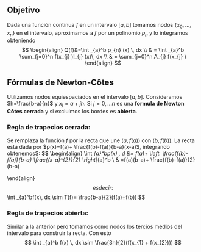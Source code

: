 
## Objetivo

Dada una función continua $f$ en un intervalo $[a,b]$ tomamos nodos $\{ x_{0},\dots, x_{n} \}$ en el intervalo, aproximamos a $f$ por un polinomio $p_{n}$ y lo integramos obteniendo
$$
\begin{align}
Q(f)&=\int _{a}^b p_{n} (x) \, dx \\
& = \int _{a}^b \sum_{j=0}^n f(x_{j} )l_{j} (x)\, dx \\
& = \sum_{j=0}^n A_{j} f(x_{j} )
\end{align}
$$
## Fórmulas de Newton-Côtes

Utilizamos nodos equiespaciados en el intervalo $[a,b]$. Consideramos $h=\frac{b-a}{n}$ y $x_{j}=a+jh$. Si $j = 0,\dots n$ es una **formula de Newton Côtes cerrada** y si excluimos los bordes es **abierta**.

### Regla de trapecios cerrada:

Se remplaza la función $f$ por la recta que une $(a,f(a))$ con $(b,f(b))$. La recta está dada por $p(x)=f(a)+ \frac{f(b)-f(a)}{b-a}(x-a)$, integrando obtenemosS:
$$
\begin{align}
\int _{a}^bp(x) \, d &= f(a)+ \left. \frac{f(b)-f(a)}{b-a} \frac{(x-a)^{2}}{2} \right|_{a}^b \\
     & =f(a)(b-a)+ \frac{f(b)-f(a)}{2} (b-a)

\end{align}
$$
es decir:
$$
\int _{a}^bf(x)\, dx \sim T(f)= \frac{b-a}{2}(f(a)+f(b))
$$

### Regla de trapecios abierta:

Similar a la anterior pero tomamos como nodos los tercios medios del intervalo para construir la recta. Con esto
$$
\int _{a}^b f(x) \, dx \sim \frac{3h}{2}(f(x_{1} + f(x_{2}))) 
$$